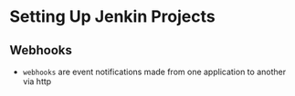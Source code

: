 # Setting Up Jenkin Projects

## Webhooks
- `webhooks` are event notifications made from one application to another via http

